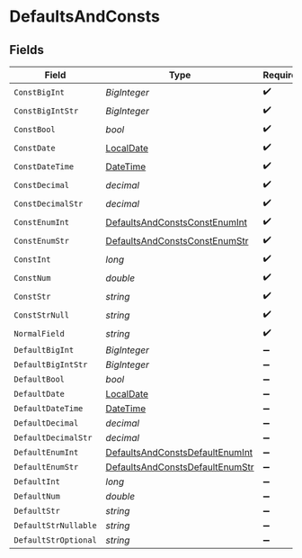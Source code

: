 # DefaultsAndConsts


## Fields

| Field                                                                                     | Type                                                                                      | Required                                                                                  | Description                                                                               |
| ----------------------------------------------------------------------------------------- | ----------------------------------------------------------------------------------------- | ----------------------------------------------------------------------------------------- | ----------------------------------------------------------------------------------------- |
| `ConstBigInt`                                                                             | *BigInteger*                                                                              | :heavy_check_mark:                                                                        | N/A                                                                                       |
| `ConstBigIntStr`                                                                          | *BigInteger*                                                                              | :heavy_check_mark:                                                                        | N/A                                                                                       |
| `ConstBool`                                                                               | *bool*                                                                                    | :heavy_check_mark:                                                                        | N/A                                                                                       |
| `ConstDate`                                                                               | [LocalDate](https://nodatime.org/3.1.x/api/NodaTime.LocalDate.html)                       | :heavy_check_mark:                                                                        | N/A                                                                                       |
| `ConstDateTime`                                                                           | [DateTime](https://learn.microsoft.com/en-us/dotnet/api/system.datetime?view=net-5.0)     | :heavy_check_mark:                                                                        | N/A                                                                                       |
| `ConstDecimal`                                                                            | *decimal*                                                                                 | :heavy_check_mark:                                                                        | N/A                                                                                       |
| `ConstDecimalStr`                                                                         | *decimal*                                                                                 | :heavy_check_mark:                                                                        | N/A                                                                                       |
| `ConstEnumInt`                                                                            | [DefaultsAndConstsConstEnumInt](../../models/shared/DefaultsAndConstsConstEnumInt.md)     | :heavy_check_mark:                                                                        | N/A                                                                                       |
| `ConstEnumStr`                                                                            | [DefaultsAndConstsConstEnumStr](../../models/shared/DefaultsAndConstsConstEnumStr.md)     | :heavy_check_mark:                                                                        | N/A                                                                                       |
| `ConstInt`                                                                                | *long*                                                                                    | :heavy_check_mark:                                                                        | N/A                                                                                       |
| `ConstNum`                                                                                | *double*                                                                                  | :heavy_check_mark:                                                                        | N/A                                                                                       |
| `ConstStr`                                                                                | *string*                                                                                  | :heavy_check_mark:                                                                        | N/A                                                                                       |
| `ConstStrNull`                                                                            | *string*                                                                                  | :heavy_check_mark:                                                                        | N/A                                                                                       |
| `NormalField`                                                                             | *string*                                                                                  | :heavy_check_mark:                                                                        | N/A                                                                                       |
| `DefaultBigInt`                                                                           | *BigInteger*                                                                              | :heavy_minus_sign:                                                                        | N/A                                                                                       |
| `DefaultBigIntStr`                                                                        | *BigInteger*                                                                              | :heavy_minus_sign:                                                                        | N/A                                                                                       |
| `DefaultBool`                                                                             | *bool*                                                                                    | :heavy_minus_sign:                                                                        | N/A                                                                                       |
| `DefaultDate`                                                                             | [LocalDate](https://nodatime.org/3.1.x/api/NodaTime.LocalDate.html)                       | :heavy_minus_sign:                                                                        | N/A                                                                                       |
| `DefaultDateTime`                                                                         | [DateTime](https://learn.microsoft.com/en-us/dotnet/api/system.datetime?view=net-5.0)     | :heavy_minus_sign:                                                                        | N/A                                                                                       |
| `DefaultDecimal`                                                                          | *decimal*                                                                                 | :heavy_minus_sign:                                                                        | N/A                                                                                       |
| `DefaultDecimalStr`                                                                       | *decimal*                                                                                 | :heavy_minus_sign:                                                                        | N/A                                                                                       |
| `DefaultEnumInt`                                                                          | [DefaultsAndConstsDefaultEnumInt](../../models/shared/DefaultsAndConstsDefaultEnumInt.md) | :heavy_minus_sign:                                                                        | N/A                                                                                       |
| `DefaultEnumStr`                                                                          | [DefaultsAndConstsDefaultEnumStr](../../models/shared/DefaultsAndConstsDefaultEnumStr.md) | :heavy_minus_sign:                                                                        | N/A                                                                                       |
| `DefaultInt`                                                                              | *long*                                                                                    | :heavy_minus_sign:                                                                        | N/A                                                                                       |
| `DefaultNum`                                                                              | *double*                                                                                  | :heavy_minus_sign:                                                                        | N/A                                                                                       |
| `DefaultStr`                                                                              | *string*                                                                                  | :heavy_minus_sign:                                                                        | N/A                                                                                       |
| `DefaultStrNullable`                                                                      | *string*                                                                                  | :heavy_minus_sign:                                                                        | N/A                                                                                       |
| `DefaultStrOptional`                                                                      | *string*                                                                                  | :heavy_minus_sign:                                                                        | N/A                                                                                       |